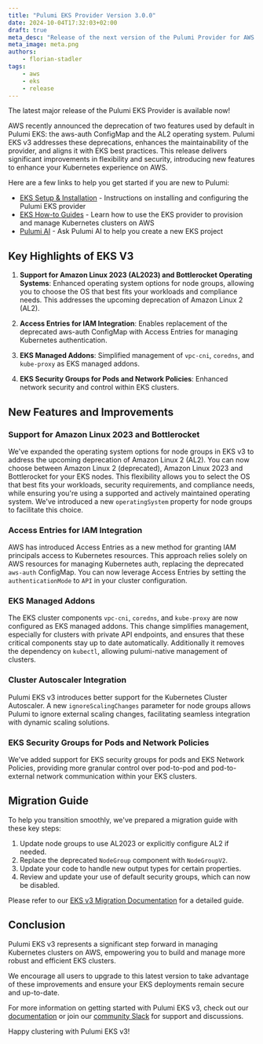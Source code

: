 ```yaml
---
title: "Pulumi EKS Provider Version 3.0.0"
date: 2024-10-04T17:32:03+02:00
draft: true
meta_desc: "Release of the next version of the Pulumi Provider for AWS EKS"
meta_image: meta.png
authors:
    - florian-stadler
tags:
    - aws
    - eks
    - release
---
```


The latest major release of the Pulumi EKS Provider is available now!

AWS recently announced the deprecation of two features used by default in Pulumi EKS: the aws-auth ConfigMap and the AL2 operating system. Pulumi EKS v3 addresses these deprecations, enhances the maintainability of the provider, and aligns it with EKS best practices.
This release delivers significant improvements in flexibility and security, introducing new features to enhance your Kubernetes experience on AWS.

<!--more-->

Here are a few links to help you get started if you are new to Pulumi:

- [EKS Setup & Installation](https://www.pulumi.com/registry/packages/eks/installation-configuration/) - Instructions on installing and configuring the Pulumi EKS provider
- [EKS How-to Guides](https://www.pulumi.com/registry/packages/kubernetes/how-to-guides/eks/) - Learn how to use the EKS provider to provision and manage Kubernetes clusters on AWS
- [Pulumi AI](https://www.pulumi.com/ai) - Ask Pulumi AI to help you create a new EKS project

## Key Highlights of EKS V3

1. **Support for Amazon Linux 2023 (AL2023) and Bottlerocket Operating Systems**: Enhanced operating system options for node groups, allowing you to choose the OS that best fits your workloads and compliance needs. This addresses the upcoming deprecation of Amazon Linux 2 (AL2).

2. **Access Entries for IAM Integration**: Enables replacement of the deprecated aws-auth ConfigMap with Access Entries for managing Kubernetes authentication.

3. **EKS Managed Addons**: Simplified management of `vpc-cni`, `coredns`, and `kube-proxy` as EKS managed addons.

4. **EKS Security Groups for Pods and Network Policies**: Enhanced network security and control within EKS clusters.

## New Features and Improvements

### Support for Amazon Linux 2023 and Bottlerocket

We've expanded the operating system options for node groups in EKS v3 to address the upcoming deprecation of Amazon Linux 2 (AL2). You can now choose between Amazon Linux 2 (deprecated), Amazon Linux 2023 and Bottlerocket for your EKS nodes. This flexibility allows you to select the OS that best fits your workloads, security requirements, and compliance needs, while ensuring you're using a supported and actively maintained operating system. We've introduced a new `operatingSystem` property for node groups to facilitate this choice.


### Access Entries for IAM Integration

AWS has introduced Access Entries as a new method for granting IAM principals access to Kubernetes resources. This approach relies solely on AWS resources for managing Kubernetes auth, replacing the deprecated `aws-auth` ConfigMap. You can now leverage Access Entries by setting the `authenticationMode` to `API` in your cluster configuration.

### EKS Managed Addons

The EKS cluster components `vpc-cni`, `coredns`, and `kube-proxy` are now configured as EKS managed addons. This change simplifies management, especially for clusters with private API endpoints, and ensures that these critical components stay up to date automatically. Additionally it removes the dependency on `kubectl`, allowing pulumi-native management of clusters.

### Cluster Autoscaler Integration

Pulumi EKS v3 introduces better support for the Kubernetes Cluster Autoscaler. A new `ignoreScalingChanges` parameter for node groups allows Pulumi to ignore external scaling changes, facilitating seamless integration with dynamic scaling solutions.

### EKS Security Groups for Pods and Network Policies

We've added support for EKS security groups for pods and EKS Network Policies, providing more granular control over pod-to-pod and pod-to-external network communication within your EKS clusters.

## Migration Guide

To help you transition smoothly, we've prepared a migration guide with these key steps:

1. Update node groups to use AL2023 or explicitly configure AL2 if needed.
2. Replace the deprecated `NodeGroup` component with `NodeGroupV2`.
3. Update your code to handle new output types for certain properties.
4. Review and update your use of default security groups, which can now be disabled.

Please refer to our [EKS v3 Migration Documentation](https://github.com/pulumi/pulumi-eks/blob/release-3.x.x/docs/eks-v3-migration.md) for a detailed guide.

## Conclusion

Pulumi EKS v3 represents a significant step forward in managing Kubernetes clusters on AWS, empowering you to build and manage more robust and efficient EKS clusters.

We encourage all users to upgrade to this latest version to take advantage of these improvements and ensure your EKS deployments remain secure and up-to-date.

For more information on getting started with Pulumi EKS v3, check out our [documentation](https://www.pulumi.com/registry/packages/eks/) or join our [community Slack](https://slack.pulumi.com/) for support and discussions.

Happy clustering with Pulumi EKS v3!
